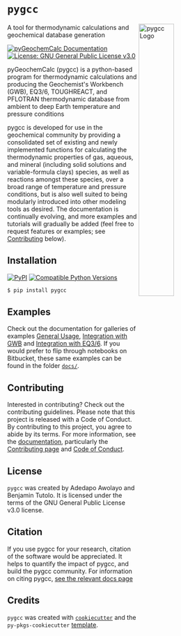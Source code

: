 # `pygcc`

<img src="_static/PyGCC_logo_vector.jpg" alt="pygcc Logo" width="40%" align="right">

A tool for thermodynamic calculations and geochemical database generation

[![pyGeochemCalc Documentation](https://readthedocs.org/projects/pygcc/badge/?version=latest)](https://pygcc.readthedocs.io/en/latest/?badge=latest)
[![License: GNU General Public License v3.0](https://img.shields.io/badge/License-GNU%20General%20Public%20License%20v3.0-blue.svg?style=flat)](https://bitbucket.org/Tutolo-RTG/pygcc/src/master/LICENSE)


pyGeochemCalc (pygcc) is a python-based program for thermodynamic calculations and producing the 
Geochemist's Workbench (GWB), EQ3/6, TOUGHREACT, and PFLOTRAN thermodynamic database from 
ambient to deep Earth temperature and pressure conditions


pygcc is developed for use in the geochemical community by providing a consolidated 
set of existing and newly implemented functions for calculating the thermodynamic properties 
of gas, aqueous, and mineral (including solid solutions and variable-formula clays) species, 
as well as reactions amongst these species, over a broad range of temperature and pressure 
conditions, but is also well suited to being modularly introduced into other modeling tools 
as desired. The documentation is continually evolving, and more examples and tutorials will gradually be added (feel free to
request features or examples; see [Contributing](#contributing) below).

## Installation

[![PyPI](https://img.shields.io/pypi/v/pygcc.svg?style=flat)](https://pypi.org/project/pygcc/)
[![Compatible Python Versions](https://img.shields.io/pypi/pyversions/pygcc.svg?style=flat)](https://pypi.python.org/pypi/pygcc/)

```bash
$ pip install pygcc
```

## Examples

Check out the documentation for galleries of examples [General Usage](https://pygcc.readthedocs.io/en/latest/Example_1.html), 
[Integration with GWB](https://pygcc.readthedocs.io/en/latest/Example_2.html) and [Integration with EQ3/6](https://pygcc.readthedocs.io/en/latest/Example_3.html). 
If you would prefer to flip through notebooks on Bitbucket, these same examples can be found in the folder [`docs/`](https://bitbucket.org/Tutolo-RTG/pygcc/src/master/docs/).

## Contributing

Interested in contributing? Check out the contributing guidelines. Please note that this project is released with a Code of Conduct. 
By contributing to this project, you agree to abide by its terms. For more information, see the [documentation](https://pygcc.readthedocs.io/), 
particularly the [Contributing page](https://pygcc.readthedocs.io/en/latest/contributing.html) and 
[Code of Conduct](https://pygcc.readthedocs.io/en/latest/conduct.html). 

## License

`pygcc` was created by Adedapo Awolayo and Benjamin Tutolo. It is licensed under the terms of the GNU General Public License v3.0 license.

## Citation

If you use pygcc for your research, citation of the software would be appreciated. It helps to quantify the impact of 
pygcc, and build the pygcc community. For information on citing pygcc, 
[see the relevant docs page](https://pygcc.readthedocs.io/en/latest/pygcc_overview.html#citation-and-contact-information-a-class-anchor-id-section-6-a)

## Credits

`pygcc` was created with [`cookiecutter`](https://cookiecutter.readthedocs.io/en/latest/) and the `py-pkgs-cookiecutter` [template](https://github.com/py-pkgs/py-pkgs-cookiecutter).

